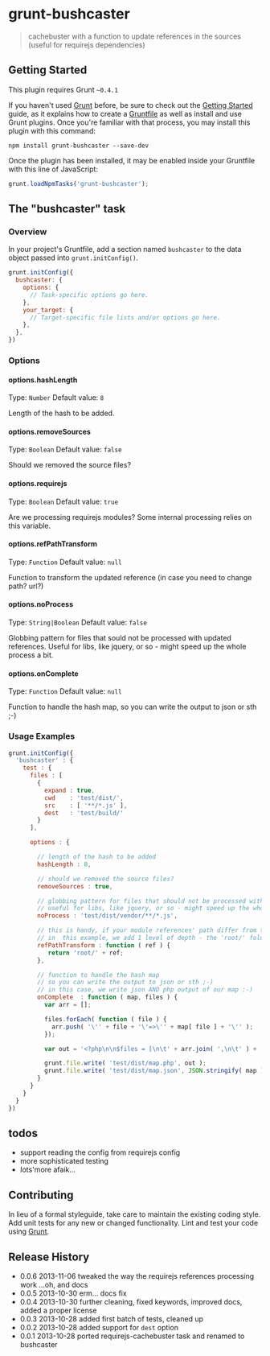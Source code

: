 # grunt-bushcaster

> cachebuster with a function to update references in the sources
> (useful for requirejs dependencies)

## Getting Started
This plugin requires Grunt `~0.4.1`

If you haven't used [Grunt](http://gruntjs.com/) before, be sure to check out the [Getting Started](http://gruntjs.com/getting-started) guide, as it explains how to create a [Gruntfile](http://gruntjs.com/sample-gruntfile) as well as install and use Grunt plugins. Once you're familiar with that process, you may install this plugin with this command:

```shell
npm install grunt-bushcaster --save-dev
```

Once the plugin has been installed, it may be enabled inside your Gruntfile with this line of JavaScript:

```js
grunt.loadNpmTasks('grunt-bushcaster');
```

## The "bushcaster" task

### Overview
In your project's Gruntfile, add a section named `bushcaster` to the data object passed into `grunt.initConfig()`.

```js
grunt.initConfig({
  bushcaster: {
    options: {
      // Task-specific options go here.
    },
    your_target: {
      // Target-specific file lists and/or options go here.
    },
  },
})
```

### Options

#### options.hashLength
Type: `Number`
Default value: `8`

Length of the hash to be added.

#### options.removeSources
Type: `Boolean`
Default value: `false`

Should we removed the source files?

#### options.requirejs
Type: `Boolean`
Default value: `true`

Are we processing requirejs modules?
Some internal processing relies on this variable.

#### options.refPathTransform
Type: `Function`
Default value: `null`

Function to transform the updated reference (in case you need to change path? url?)

#### options.noProcess
Type: `String|Boolean`
Default value: `false`

Globbing pattern for files that sould not be processed with updated references.
Useful for libs, like jquery, or so - might speed up the whole process a bit.

#### options.onComplete
Type: `Function`
Default value: `null`

Function to handle the hash map, so you can write the output to json or sth ;-)

### Usage Examples

```js
grunt.initConfig({
  'bushcaster' : {
    test : {
      files : [
        {
          expand : true,
          cwd    : 'test/dist/',
          src    : [ '**/*.js' ],
          dest   : 'test/build/'
        }
      ],

      options : {

        // length of the hash to be added
        hashLength : 8,

        // should we removed the source files?
        removeSources : true,

        // globbing pattern for files that should not be processed with updated references
        // useful for libs, like jquery, or so - might speed up the whole process a bit
        noProcess : 'test/dist/vendor/**/*.js',

        // this is handy, if your module references' path differ from the current CWD structure
        // in  this example, we add 1 level of depth - the 'root/' folder
        refPathTransform : function ( ref ) {
           return 'root/' + ref;
        },

        // function to handle the hash map
        // so you can write the output to json or sth ;-)
        // in this case, we write json AND php output of our map :-)
        onComplete  : function ( map, files ) {
          var arr = [];

          files.forEach( function ( file ) {
            arr.push( '\'' + file + '\'=>\'' + map[ file ] + '\'' );
          });

          var out = '<?php\n\n$files = [\n\t' + arr.join( ',\n\t' ) + '\n];\n';

          grunt.file.write( 'test/dist/map.php', out );
          grunt.file.write( 'test/dist/map.json', JSON.stringify( map ) );
        }
      }
    }
  }
})
```

## todos
- support reading the config from requirejs config
- more sophisticated testing
- lots'more afaik...

## Contributing
In lieu of a formal styleguide, take care to maintain the existing coding style. Add unit tests for any new or changed functionality. Lint and test your code using [Grunt](http://gruntjs.com/).

## Release History
* 0.0.6 2013-11-06 tweaked the way the requirejs references processing work ...oh, and docs
* 0.0.5 2013-10-30 erm... docs fix
* 0.0.4 2013-10-30 further cleaning, fixed keywords, improved docs, added a proper license
* 0.0.3 2013-10-28 added first batch of tests, cleaned up
* 0.0.2 2013-10-28 added support for `dest` option
* 0.0.1 2013-10-28 ported requirejs-cachebuster task and renamed to bushcaster
